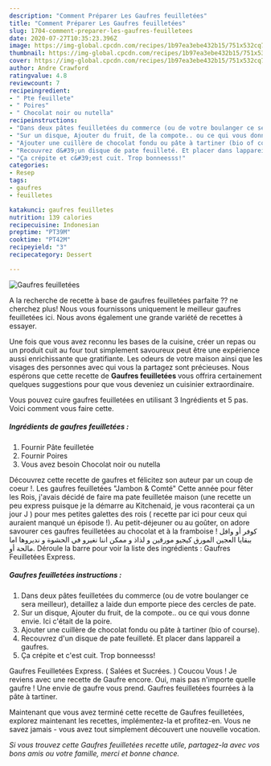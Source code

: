 ```yaml
---
description: "Comment Préparer Les Gaufres feuilletées"
title: "Comment Préparer Les Gaufres feuilletées"
slug: 1704-comment-preparer-les-gaufres-feuilletees
date: 2020-07-27T10:35:23.396Z
image: https://img-global.cpcdn.com/recipes/1b97ea3ebe432b15/751x532cq70/gaufres-feuilletees-photo-principale-de-la-recette.jpg
thumbnail: https://img-global.cpcdn.com/recipes/1b97ea3ebe432b15/751x532cq70/gaufres-feuilletees-photo-principale-de-la-recette.jpg
cover: https://img-global.cpcdn.com/recipes/1b97ea3ebe432b15/751x532cq70/gaufres-feuilletees-photo-principale-de-la-recette.jpg
author: Andre Crawford
ratingvalue: 4.8
reviewcount: 7
recipeingredient:
- " Pte feuillete"
- " Poires"
- " Chocolat noir ou nutella"
recipeinstructions:
- "Dans deux pâtes feuilletées du commerce (ou de votre boulanger ce sera meilleur), detaillez a laide dun emporte piece des cercles de pate."
- "Sur un disque, Ajouter du fruit, de la compote.. ou ce qui vous donne envie. Ici c&#39;était de la poire."
- "Ajouter une cuillère de chocolat fondu ou pâte à tartiner (bio of course)."
- "Recouvrez d&#39;un disque de pate feuilleté. Et placer dans lappareil a gaufres."
- "Ça crépite et c&#39;est cuit. Trop bonneesss!"
categories:
- Resep
tags:
- gaufres
- feuilletes

katakunci: gaufres feuilletes 
nutrition: 139 calories
recipecuisine: Indonesian
preptime: "PT39M"
cooktime: "PT42M"
recipeyield: "3"
recipecategory: Dessert

---
```



![Gaufres feuilletées](https://img-global.cpcdn.com/recipes/1b97ea3ebe432b15/751x532cq70/gaufres-feuilletees-photo-principale-de-la-recette.jpg)

A la recherche de recette à base de gaufres feuilletées parfaite ?? ne cherchez plus! Nous vous fournissons uniquement le meilleur gaufres feuilletées ici. Nous avons également une grande variété de recettes à essayer.

Une fois que vous avez reconnu les bases de la cuisine, créer un repas ou un produit cuit au four tout simplement savoureux peut être une expérience aussi enrichissante que gratifiante. Les odeurs de votre maison ainsi que les visages des personnes avec qui vous la partagez sont précieuses. Nous espérons que cette recette de <strong> Gaufres feuilletées </strong> vous offrira certainement quelques suggestions pour que vous deveniez un cuisinier extraordinaire.

<!--inarticleads1-->

Vous pouvez cuire gaufres feuilletées en utilisant 3 Ingrédients et 5 pas. Voici comment vous faire cette.

##### Ingrédients de gaufres feuilletées :

1. Fournir  Pâte feuilletée
1. Fournir  Poires
1. Vous avez besoin  Chocolat noir ou nutella


Découvrez cette recette de gaufres et félicitez son auteur par un coup de coeur !. Les gaufres feuilletées &#34;Jambon &amp; Comté&#34; Cette année pour fêter les Rois, j&#39;avais décidé de faire ma pate feuilletée maison (une recette un peu express puisque je la démarre au Kitchenaid, je vous raconterai ça un jour J ) pour mes petites galettes des rois ( recette par ici pour ceux qui auraient manqué un épisode !). Au petit-déjeuner ou au goûter, on adore savourer ces gaufres feuilletées au chocolat et à la framboise ! كوفر أو وافل ببقايا العجين المورق كيجيو مورقين و لذاذ و ممكن اننا نغيرو في الحشوة و نديروها اما مالحة أو. Déroule la barre pour voir la liste des ingrédients : Gaufres Feuilletées Express. 

<!--inarticleads2-->

##### Gaufres feuilletées instructions :

1. Dans deux pâtes feuilletées du commerce (ou de votre boulanger ce sera meilleur), detaillez a laide dun emporte piece des cercles de pate.
1. Sur un disque, Ajouter du fruit, de la compote.. ou ce qui vous donne envie. Ici c&#39;était de la poire.
1. Ajouter une cuillère de chocolat fondu ou pâte à tartiner (bio of course).
1. Recouvrez d&#39;un disque de pate feuilleté. Et placer dans lappareil a gaufres.
1. Ça crépite et c&#39;est cuit. Trop bonneesss!


Gaufres Feuilletées Express. ( Salées et Sucrées. ) Coucou Vous ! Je reviens avec une recette de Gaufre encore. Oui, mais pas n&#39;importe quelle gaufre ! Une envie de gaufre vous prend. Gaufres feuilletées fourrées à la pâte à tartiner. 

<!--inarticleads1-->

<p>
Maintenant que vous avez terminé cette recette de Gaufres feuilletées, explorez maintenant les recettes, implémentez-la et profitez-en. Vous ne savez jamais - vous avez tout simplement découvert une nouvelle vocation.
</p>

<p>
<i>Si vous trouvez cette Gaufres feuilletées recette utile, partagez-la avec vos bons amis ou votre famille, merci et bonne chance.</i>
</p>
